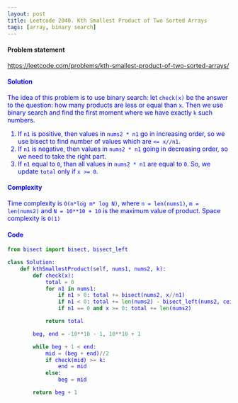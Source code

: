 ```yaml
---
layout: post
title: Leetcode 2040. Kth Smallest Product of Two Sorted Arrays
tags: [array, binary search]
---
```


#### Problem statement

<a href="https://leetcode.com/problems/kth-smallest-product-of-two-sorted-arrays/"> <font color = blue>https://leetcode.com/problems/kth-smallest-product-of-two-sorted-arrays/

#### Solution
The idea of this problem is to use binary search: let `check(x)` be the answer to the question: how many products are less or equal than `x`. Then we use binary search and find the first moment where we have exactly `k` such numbers.

1. If `n1` is positive, then values in `nums2 * n1` go in increasing order, so we use bisect to find number of values which are `<= x//n1`.
2. If `n1` is negative, then values in `nums2 * n1` going in decreasing order, so we need to take the right part.
3. If `n1` equal to `0`, than all values in `nums2 * n1` are equal to `0`. So, we update `total` only if `x >= 0`.

#### Complexity
Time complexity is `O(n*log m* log N)`, where `n = len(nums1)`, `m = len(nums2)` and `N = 10**10 + 10` is the maximum value of product. Space complexity is `O(1)`


#### Code
```python
from bisect import bisect, bisect_left

class Solution:
    def kthSmallestProduct(self, nums1, nums2, k):
        def check(x):
            total = 0
            for n1 in nums1:
                if n1 > 0: total += bisect(nums2, x//n1)
                if n1 < 0: total += len(nums2) - bisect_left(nums2, ceil(x/n1))
                if n1 == 0 and x >= 0: total += len(nums2)

            return total

        beg, end = -10**10 - 1, 10**10 + 1

        while beg + 1 < end:
            mid = (beg + end)//2
            if check(mid) >= k:
                end = mid
            else:
                beg = mid

        return beg + 1
```